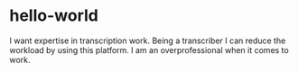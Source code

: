 # hello-world
I want expertise in transcription work. Being a transcriber I can reduce the workload by using this platform.
I am an overprofessional when it comes to work.

